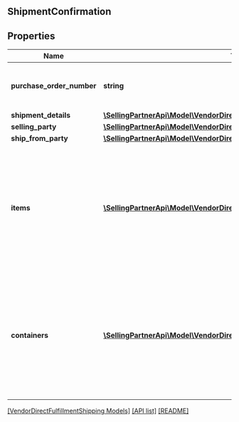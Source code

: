 ## ShipmentConfirmation

## Properties

Name | Type | Description | Notes
------------ | ------------- | ------------- | -------------
**purchase_order_number** | **string** | Purchase order number corresponding to the shipment. |
**shipment_details** | [**\SellingPartnerApi\Model\VendorDirectFulfillmentShipping\ShipmentDetails**](ShipmentDetails.md) |  |
**selling_party** | [**\SellingPartnerApi\Model\VendorDirectFulfillmentShipping\PartyIdentification**](PartyIdentification.md) |  |
**ship_from_party** | [**\SellingPartnerApi\Model\VendorDirectFulfillmentShipping\PartyIdentification**](PartyIdentification.md) |  |
**items** | [**\SellingPartnerApi\Model\VendorDirectFulfillmentShipping\Item[]**](Item.md) | Provide the details of the items in this shipment. If any of the item details field is common at a package or a pallet level, then provide them at the corresponding package. |
**containers** | [**\SellingPartnerApi\Model\VendorDirectFulfillmentShipping\Container[]**](Container.md) | Provide the details of the items in this shipment. If any of the item details field is common at a package or a pallet level, then provide them at the corresponding package. | [optional]

[[VendorDirectFulfillmentShipping Models]](../) [[API list]](../../Api) [[README]](../../../README.md)
